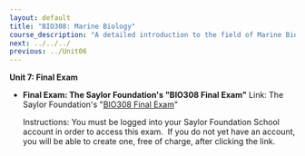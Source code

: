 ```yaml
---
layout: default
title: "BIO308: Marine Biology"
course_description: "A detailed introduction to the field of Marine Biology, from a survey of the origin of oceans and their movements to details of marine food webs, life cycles, and marine zonation. Particular emphasis on marine environment and ecology, taxonomy and physiology, and contemporary concerns in the field, including human influences on marine systems."
next: ../../../
previous: ../Unit06
---
```

**Unit 7: Final Exam** <span id="7"></span> 
-   **Final Exam: The Saylor Foundation's "BIO308 Final Exam"**
    Link: The Saylor Foundation's "[BIO308 Final
    Exam](http://school.saylor.org/mod/quiz/view.php?id=706)"  
      
     Instructions: You must be logged into your Saylor Foundation School
    account in order to access this exam.  If you do not yet have an
    account, you will be able to create one, free of charge, after
    clicking the link.


